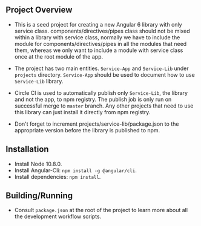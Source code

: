 ## Project Overview
- This is a seed project for creating a new Angular 6 library with only service class. components/directives/pipes class should not be mixed within a library
with service class, normally we have to include the module for components/directives/pipes in all the modules that need them, whereas we only want
to include a module with service class once at the root module of the app.

- The project has two main entities. ```Service-App``` and ```Service-Lib``` under ```projects``` directory. ```Service-App```
should be used to document how to use ```Service-Lib``` library.

- Circle CI is used to automatically publish only ```Service-Lib```, the library and not the app, to npm registry. The publish
job is only run on successful merge to ```master``` branch. Any other projects that need to use this library can just install it
directly from npm registry.

- Don't forget to increment projects/service-lib/package.json to the appropriate version before the library is published to npm.

## Installation
- Install Node 10.8.0.
- Install Angular-Cli:  ```npm install -g @angular/cli```.
- Install dependencies: ```npm install```.

## Building/Running
- Consult ```package.json``` at the root of the project to learn more about all the development workflow scripts.
